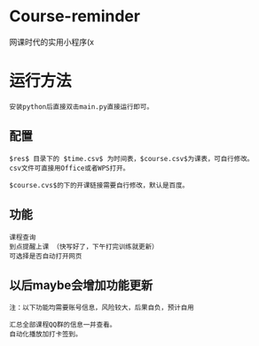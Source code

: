 # Course-reminder

网课时代的实用小程序(x

# 运行方法

    安装python后直接双击main.py直接运行即可。

## 配置

    $res$ 目录下的 $time.csv$ 为时间表，$course.csv$为课表，可自行修改。
    csv文件可直接用Office或者WPS打开。

    $course.cvs$的下的开课链接需要自行修改，默认是百度。

## 功能

    课程查询
    到点提醒上课 （快写好了，下午打完训练就更新）
    可选择是否自动打开网页

## 以后maybe会增加功能更新

    注：以下功能均需要账号信息，风险较大，后果自负，预计自用

    汇总全部课程QQ群的信息一并查看。
    自动化播放加打卡签到。

    
